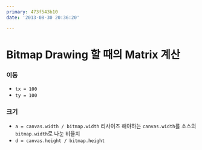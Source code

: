 ```yaml
---
primary: 473f543b10
date: '2013-08-30 20:36:20'

---
```


Bitmap Drawing 할 때의 Matrix 계산
===================================

### 이동

- `tx = 100`
- `ty = 100`
	
### 크기

- `a = canvas.width / bitmap.width` 리사이즈 해야하는 `canvas.width`를 소스의 `bitmap.width`로 나눈 비율치 
- `d = canvas.height / bitmap.height`